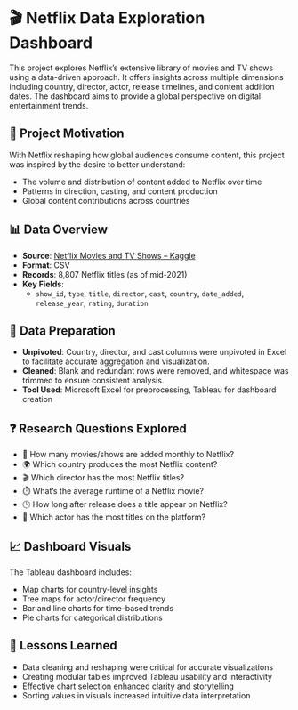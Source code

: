 # 🎬 Netflix Data Exploration Dashboard

This project explores Netflix’s extensive library of movies and TV shows using a data-driven approach. It offers insights across multiple dimensions including country, director, actor, release timelines, and content addition dates. The dashboard aims to provide a global perspective on digital entertainment trends.

## 📌 Project Motivation

With Netflix reshaping how global audiences consume content, this project was inspired by the desire to better understand:
- The volume and distribution of content added to Netflix over time
- Patterns in direction, casting, and content production
- Global content contributions across countries

## 📊 Data Overview

- **Source**: [Netflix Movies and TV Shows – Kaggle](https://www.kaggle.com/datasets/shivamb/netflix-shows)
- **Format**: CSV
- **Records**: 8,807 Netflix titles (as of mid-2021)
- **Key Fields**: 
  - `show_id`, `type`, `title`, `director`, `cast`, `country`, `date_added`, `release_year`, `rating`, `duration`

## 🧹 Data Preparation

- **Unpivoted**: Country, director, and cast columns were unpivoted in Excel to facilitate accurate aggregation and visualization.
- **Cleaned**: Blank and redundant rows were removed, and whitespace was trimmed to ensure consistent analysis.
- **Tool Used**: Microsoft Excel for preprocessing, Tableau for dashboard creation

## ❓ Research Questions Explored

- 📅 How many movies/shows are added monthly to Netflix?
- 🌍 Which country produces the most Netflix content?
- 🎬 Which director has the most Netflix titles?
- ⏱️ What’s the average runtime of a Netflix movie?
- 🕒 How long after release does a title appear on Netflix?
- 👤 Which actor has the most titles on the platform?

## 📈 Dashboard Visuals

The Tableau dashboard includes:
- Map charts for country-level insights
- Tree maps for actor/director frequency
- Bar and line charts for time-based trends
- Pie charts for categorical distributions

## 🧠 Lessons Learned

- Data cleaning and reshaping were critical for accurate visualizations
- Creating modular tables improved Tableau usability and interactivity
- Effective chart selection enhanced clarity and storytelling
- Sorting values in visuals increased intuitive data interpretation


